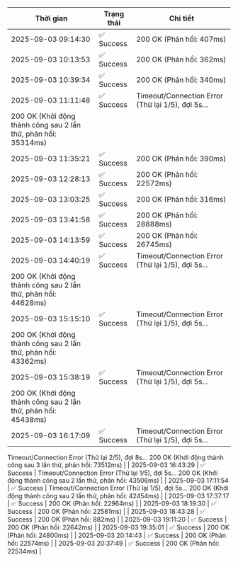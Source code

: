 | Thời gian | Trạng thái | Chi tiết |
|---|---|---|
| 2025-09-03 09:14:30 | ✅ Success | 200 OK (Phản hồi: 407ms) |
| 2025-09-03 10:13:53 | ✅ Success | 200 OK (Phản hồi: 362ms) |
| 2025-09-03 10:39:34 | ✅ Success | 200 OK (Phản hồi: 340ms) |
| 2025-09-03 11:11:48 | ✅ Success | Timeout/Connection Error (Thử lại 1/5), đợi 5s...
200 OK (Khởi động thành công sau 2 lần thử, phản hồi: 35314ms) |
| 2025-09-03 11:35:21 | ✅ Success | 200 OK (Phản hồi: 390ms) |
| 2025-09-03 12:28:13 | ✅ Success | 200 OK (Phản hồi: 22572ms) |
| 2025-09-03 13:03:25 | ✅ Success | 200 OK (Phản hồi: 316ms) |
| 2025-09-03 13:41:58 | ✅ Success | 200 OK (Phản hồi: 28888ms) |
| 2025-09-03 14:13:59 | ✅ Success | 200 OK (Phản hồi: 26745ms) |
| 2025-09-03 14:40:19 | ✅ Success | Timeout/Connection Error (Thử lại 1/5), đợi 5s...
200 OK (Khởi động thành công sau 2 lần thử, phản hồi: 44628ms) |
| 2025-09-03 15:15:10 | ✅ Success | Timeout/Connection Error (Thử lại 1/5), đợi 5s...
200 OK (Khởi động thành công sau 2 lần thử, phản hồi: 43362ms) |
| 2025-09-03 15:38:19 | ✅ Success | Timeout/Connection Error (Thử lại 1/5), đợi 5s...
200 OK (Khởi động thành công sau 2 lần thử, phản hồi: 45438ms) |
| 2025-09-03 16:17:09 | ✅ Success | Timeout/Connection Error (Thử lại 1/5), đợi 5s...
Timeout/Connection Error (Thử lại 2/5), đợi 8s...
200 OK (Khởi động thành công sau 3 lần thử, phản hồi: 73512ms) |
| 2025-09-03 16:43:29 | ✅ Success | Timeout/Connection Error (Thử lại 1/5), đợi 5s...
200 OK (Khởi động thành công sau 2 lần thử, phản hồi: 43506ms) |
| 2025-09-03 17:11:54 | ✅ Success | Timeout/Connection Error (Thử lại 1/5), đợi 5s...
200 OK (Khởi động thành công sau 2 lần thử, phản hồi: 42454ms) |
| 2025-09-03 17:37:17 | ✅ Success | 200 OK (Phản hồi: 22964ms) |
| 2025-09-03 18:19:30 | ✅ Success | 200 OK (Phản hồi: 22581ms) |
| 2025-09-03 18:43:28 | ✅ Success | 200 OK (Phản hồi: 882ms) |
| 2025-09-03 19:11:20 | ✅ Success | 200 OK (Phản hồi: 22642ms) |
| 2025-09-03 19:35:01 | ✅ Success | 200 OK (Phản hồi: 24800ms) |
| 2025-09-03 20:14:43 | ✅ Success | 200 OK (Phản hồi: 22574ms) |
| 2025-09-03 20:37:49 | ✅ Success | 200 OK (Phản hồi: 22534ms) |
